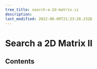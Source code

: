 ```yaml
---
tree_title: search-a-2d-matrix-ii
description: 
last_modified: 2022-06-09T21:23:28.2328
---
```


# Search a 2D Matrix II

## Contents
